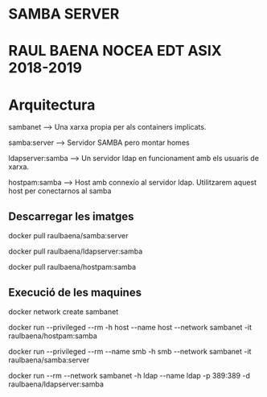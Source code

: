 # SAMBA SERVER

# RAUL BAENA NOCEA EDT ASIX 2018-2019

# Arquitectura

sambanet --> Una xarxa propia per als containers implicats.

samba:server --> Servidor SAMBA pero montar homes 

ldapserver:samba --> Un servidor ldap en funcionament amb els usuaris de xarxa.

hostpam:samba --> Host amb connexío al servidor ldap. Utilitzarem aquest host per conectarnos al samba

## Descarregar les imatges

docker pull raulbaena/samba:server

docker pull raulbaena/ldapserver:samba

docker pull raulbaena/hostpam:samba

## Execució de les maquines

docker network create sambanet

docker run --privileged --rm -h host --name host --network sambanet -it raulbaena/hostpam:samba

docker run --privileged --rm --name smb -h smb --network sambanet -it raulbaena/samba:server

docker run --rm --network sambanet -h ldap --name ldap -p 389:389 -d raulbaena/ldapserver:samba
